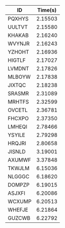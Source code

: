 |ID|Time(s)|
|-|-|
|PQXHYS|2.15503|
|UULTVT|2.15580|
|KHAKAB|2.16240|
|WVYNJR|2.16243|
|YZHOHT|2.16936|
|HIGTLF|2.17027|
|LVMDNT|2.17826|
|MLBOYW|2.17838|
|JIXTQC|2.18238|
|SRASMR|2.31089|
|MRHTFS|2.32599|
|OVCETL|2.36781|
|FHCXPO|2.37350|
|LMHEQI|2.78466|
|YSYILE|2.79298|
|HRQJRI|2.80658|
|JISNLD|3.19001|
|AXUMWF|3.37848|
|TKWJLM|6.15036|
|NLGGGC|6.18620|
|DOMPZP|6.19015|
|ASJXFI|6.20086|
|WCXUMP|6.20513|
|WHEFJE|6.21864|
|GUZCWB|6.22792|

